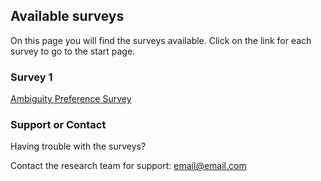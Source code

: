 ## Available surveys

On this page you will find the surveys available. Click on the link for each survey to go to the start page.

### Survey 1

[Ambiguity Preference Survey](https://github.com/uncertaintyresearch/ambiguityapp/edit/master/index.md)


### Support or Contact

Having trouble with the surveys?

Contact the research team for support: email@email.com
